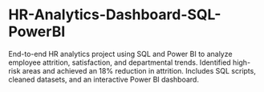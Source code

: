 # HR-Analytics-Dashboard-SQL-PowerBI
End-to-end HR analytics project using SQL and Power BI to analyze employee attrition, satisfaction, and departmental trends. Identified high-risk areas and achieved an 18% reduction in attrition. Includes SQL scripts, cleaned datasets, and an interactive Power BI dashboard.
